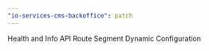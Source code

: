 ```yaml
---
"io-services-cms-backoffice": patch
---
```


Health and Info API Route Segment Dynamic Configuration
